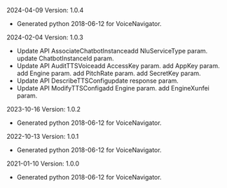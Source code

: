 2024-04-09 Version: 1.0.4
- Generated python 2018-06-12 for VoiceNavigator.

2024-02-04 Version: 1.0.3
- Update API AssociateChatbotInstanceadd NluServiceType param.
update ChatbotInstanceId param.
- Update API AuditTTSVoiceadd AccessKey param.
add AppKey param.
add Engine param.
add PitchRate param.
add SecretKey param.
- Update API DescribeTTSConfigupdate response param.
- Update API ModifyTTSConfigadd Engine param.
add EngineXunfei param.


2023-10-16 Version: 1.0.2
- Generated python 2018-06-12 for VoiceNavigator.

2022-10-13 Version: 1.0.1
- Generated python 2018-06-12 for VoiceNavigator.

2021-01-10 Version: 1.0.0
- Generated python 2018-06-12 for VoiceNavigator.

